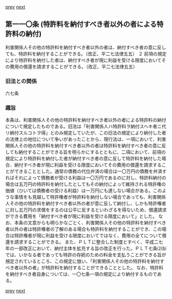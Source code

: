[prev](/specific\markdowns\特許法\159_Mp-Ch_4-Se_3-At_109_2.md)
[next](/specific\markdowns\特許法\161_Mp-Ch_4-Se_3-At_111.md)
## 第一一〇条 (特許料を納付すべき者以外の者による特許料の納付)
利害関係人その他の特許料を納付すべき者以外の者は、納付すべき者の意に反しても、特許料を納付することができる。（改正、平二七法律五五）
２ 前項の規定により特許料を納付した者は、納付すべき者が現に利益を受ける限度においてその費用の償還を請求することができる。（改正、平二七法律五五）

### 旧法との関係
六七条

### 趣旨
本条は、利害関係人その他の特許料を納付すべき者以外の者による特許料の納付について規定したものである。旧法は「利害関係人ハ特許料ヲ納付スヘキ者ニ代リ納付スルコトヲ得」とのみ規定していたが、この旧法の規定により納付した者の法律上の地位について争いがあったことから、現行法は、一項において、利害関係人その他の特許料を納付すべき者以外の者は特許料を納付すべき者の意に反しても納付することができる旨を明らかにするとともに、二項において、前項の規定により特許料を納付した者が納付すべき者の意に反して特許料を納付した場合、納付すべき者が現に利益を受ける限度においてその費用の償還を請求することができることとした。通常の債務の代位弁済の場合は一〇万円の債務を弁済すればそれによって債務者が受ける利益は一〇万円であるのに対し、特許料納付の場合は五万円の特許料を納付したとしてもその納付によって維持される特許権の価値（ひいては債務者の受ける利益）は一万円にも達しない場合がある。このような事情をも見越して特許権者が特許料を納付しない場合であっても、利害関係人その他の特許料を納付すべき者以外の者が意に反して納付し、しかも特許権者に対し五万円の求償をするのは公平に反するといわざるを得ないため、償還請求ができる費用を「納付すべき者が現に利益を受ける限度において」とした。
なお、本条の文意からも明らかなごとく、利害関係人その他の特許料を納付すべき者以外の者は特許権者の了解のある場合も特許料を納付することができ、この場合は特許権者が現に利益を受ける限度においてではなく、費用の全てについて償還を請求することができる。
また、ＰＬＴに整合した制度とすべく、平成二七年の一部改正において、納付主体を拡充する旨の改正を行った。ＰＬＴ七条⑵⒝では、いかなる者であっても特許の存続のための料金を支払うことができる旨が規定されているところ、この規定に倣い、「利害関係人その他の特許料を納付すべき者以外の者」が特許料を納付することができることとした。
なお、特許料を納付すべき者自身については、一〇七条一項の規定により納付するものである。

[prev](/specific\markdowns\特許法\159_Mp-Ch_4-Se_3-At_109_2.md)
[next](/specific\markdowns\特許法\161_Mp-Ch_4-Se_3-At_111.md)